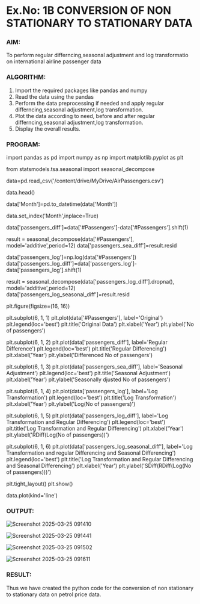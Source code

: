 # Ex.No: 1B                     CONVERSION OF NON STATIONARY TO STATIONARY DATA

### AIM:
To perform regular differncing,seasonal adjustment and log transformatio on international airline passenger data
### ALGORITHM:
1. Import the required packages like pandas and numpy
2. Read the data using the pandas
3. Perform the data preprocessing if needed and apply regular differncing,seasonal adjustment,log transformation.
4. Plot the data according to need, before and after regular differncing,seasonal adjustment,log transformation.
5. Display the overall results.
### PROGRAM:
import pandas as pd
import numpy as np
import matplotlib.pyplot as plt


from statsmodels.tsa.seasonal import seasonal_decompose


data=pd.read_csv('/content/drive/MyDrive/AirPassengers.csv')


data.head()


data['Month']=pd.to_datetime(data['Month'])


data.set_index('Month',inplace=True)


data['passengers_diff']=data['#Passengers']-data['#Passengers'].shift(1)


result = seasonal_decompose(data['#Passengers'], model='additive',period=12)
data['passengers_sea_diff']=result.resid



data['passengers_log']=np.log(data['#Passengers'])
data['passengers_log_diff']=data['passengers_log']-data['passengers_log'].shift(1)


result = seasonal_decompose(data['passengers_log_diff'].dropna(), model='additive',period=12)
data['passengers_log_seasonal_diff']=result.resid

plt.figure(figsize=(16, 16))


plt.subplot(6, 1, 1)
plt.plot(data['#Passengers'], label='Original')
plt.legend(loc='best')
plt.title('Original Data')
plt.xlabel('Year')
plt.ylabel('No of passengers')


plt.subplot(6, 1, 2)
plt.plot(data['passengers_diff'], label='Regular Difference')
plt.legend(loc='best')
plt.title('Regular Differencing')
plt.xlabel('Year')
plt.ylabel('Differenced No of passengers')


plt.subplot(6, 1, 3)
plt.plot(data['passengers_sea_diff'], label='Seasonal Adjustment')
plt.legend(loc='best')
plt.title('Seasonal Adjustment')
plt.xlabel('Year')
plt.ylabel('Seasonally djusted No of passengers')


plt.subplot(6, 1, 4)
plt.plot(data['passengers_log'], label='Log Transformation')
plt.legend(loc='best')
plt.title('Log Transformation')
plt.xlabel('Year')
plt.ylabel('Log(No of passengers)')


plt.subplot(6, 1, 5)
plt.plot(data['passengers_log_diff'], label='Log Transformation and Regular Differencing')
plt.legend(loc='best')
plt.title('Log Transformation and Regular Differencing')
plt.xlabel('Year')
plt.ylabel('RDiff(Log(No of passengers))')


plt.subplot(6, 1, 6)
plt.plot(data['passengers_log_seasonal_diff'], label='Log Transformation and regular Differencing and Seasonal Differencing')
plt.legend(loc='best')
plt.title('Log Transformation and Regular Differencing and Seasonal Differencing')
plt.xlabel('Year')
plt.ylabel('SDiff(RDiff(Log(No of passengers)))')


plt.tight_layout()
plt.show()


data.plot(kind='line')

### OUTPUT:
![Screenshot 2025-03-25 091410](https://github.com/user-attachments/assets/3deda73f-c98f-4f95-a4a3-470925658b9c)

![Screenshot 2025-03-25 091441](https://github.com/user-attachments/assets/eec169c9-5236-4458-a4bd-0a3bfa97c4b3)

![Screenshot 2025-03-25 091502](https://github.com/user-attachments/assets/be2c608d-595c-454d-b657-2d0078d3159a)

![Screenshot 2025-03-25 091611](https://github.com/user-attachments/assets/ae0000c7-1f86-4e4c-b111-1b0878f14b67)





### RESULT:
Thus we have created the python code for the conversion of non stationary to stationary data on petrol price
data.
